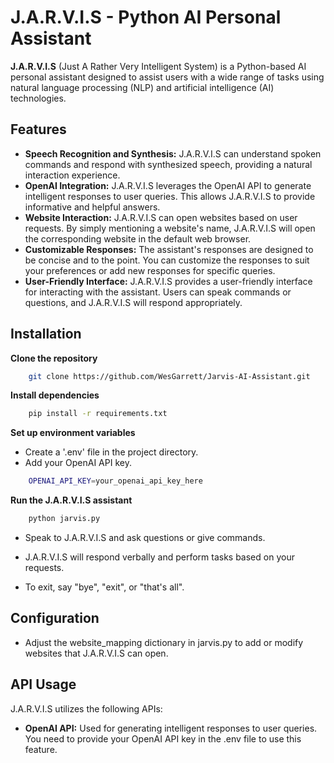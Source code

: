 
# J.A.R.V.I.S - Python AI Personal Assistant

**J.A.R.V.I.S** (Just A Rather Very Intelligent System) is a Python-based AI personal assistant designed to assist users with a wide range of tasks using natural language processing (NLP) and artificial intelligence (AI) technologies.
## Features

- **Speech Recognition and Synthesis:** J.A.R.V.I.S can understand spoken commands and respond with synthesized speech, providing a natural interaction experience.
- **OpenAI Integration:** J.A.R.V.I.S leverages the OpenAI API to generate intelligent responses to user queries. This allows J.A.R.V.I.S to provide informative and helpful answers.
- **Website Interaction:** J.A.R.V.I.S can open websites based on user requests. By simply mentioning a website's name, J.A.R.V.I.S will open the corresponding website in the default web browser.
- **Customizable Responses:** The assistant's responses are designed to be concise and to the point. You can customize the responses to suit your preferences or add new responses for specific queries.
- **User-Friendly Interface:** J.A.R.V.I.S provides a user-friendly interface for interacting with the assistant. Users can speak commands or questions, and J.A.R.V.I.S will respond appropriately.


## Installation

**Clone the repository**
```bash
    git clone https://github.com/WesGarrett/Jarvis-AI-Assistant.git
```

**Install dependencies**
```bash
    pip install -r requirements.txt
```

**Set up environment variables**
- Create a '.env' file in the project directory.
- Add your OpenAI API key.
```bash
    OPENAI_API_KEY=your_openai_api_key_here
```

**Run the J.A.R.V.I.S assistant**
```bash
    python jarvis.py
```
- Speak to J.A.R.V.I.S and ask questions or give commands.

- J.A.R.V.I.S will respond verbally and perform tasks based on your requests.

- To exit, say "bye", "exit", or "that's all".



## Configuration
- Adjust the website_mapping dictionary in jarvis.py to add or modify websites that J.A.R.V.I.S can open.
## API Usage
J.A.R.V.I.S utilizes the following APIs:

- **OpenAI API:** Used for generating intelligent responses to user queries. You need to provide your OpenAI API key in the .env file to use this feature.
